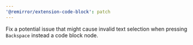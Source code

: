 ```yaml
---
'@remirror/extension-code-block': patch
---
```


Fix a potential issue that might cause invalid text selection when pressing `Backspace` instead a code block node.
